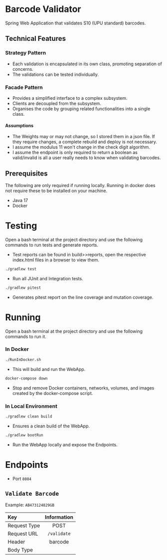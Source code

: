 # Barcode Validator

Spring Web Application that validates S10 (UPU standard) barcodes.
## Technical Features

### Strategy Pattern
* Each validation is encapsulated in its own class, promoting separation of concerns.
* The validations can be tested individually.

### Facade Pattern
* Provides a simplified interface to a complex subsystem.
* Clients are decoupled from the subsystem.
* Organises the code by grouping related functionalities into a single class.

#### Assumptions
* The Weights may or may not change, so I stored them in a json file. If they require changes, a complete rebuild and deploy is not necessary.
* I assume the modulus 11 won't change in the check digit algorithm.
* I assume the endpoint is only required to return a boolean as valid/invalid is all a user really needs to know when validating barcodes.

## Prerequisites

The following are only required if running locally. Running in docker does not require these to be installed on your machine.

* Java 17
* Docker

# Testing

Open a bash terminal at the project directory and use the following commands to run tests and generate reports.
* Test reports can be found in build>>reports, open the respective index.html files in a browser to view them.
```bash
./gradlew test
````
* Run all JUnit and Integration tests.

```bash
./gradlew pitest
````
* Generates pitest report on the line coverage and mutation coverage.

# Running

Open a bash terminal at the project directory and use the following commands to run it.

### In Docker

```bash
./RunInDocker.sh
````

* This will build and run the WebApp.

```bash
docker-compose down
```
* Stop and remove Docker containers, networks, volumes, and images created by the docker-compose script.

### In Local Environment

```bash
./gradlew clean build
````
* Ensures a clean build of the WebApp.

```bash
./gradlew bootRun
```
* Run the WebApp locally and expose the Endpoints.

# Endpoints

* Port ``8084``

## `Validate Barcode`

Example: ``AB473124829GB``

| Key          | Information |
|:-------------|:-----------:|
| Request Type |    POST     |
| Request URL  | `/validate` |
| Header       |   barcode   |
| Body Type    |             |
